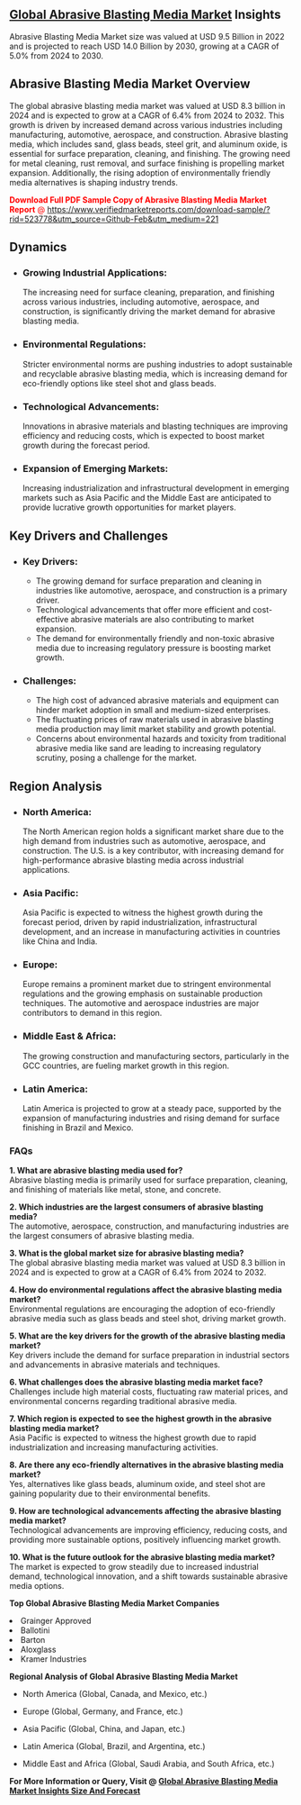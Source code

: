 <h2><a href="https://www.verifiedmarketreports.com/download-sample/?rid=523778&amp;utm_source=Github&amp;utm_medium=221" target="_blank">Global Abrasive Blasting Media Market</a> Insights</h2><p>Abrasive Blasting Media Market size was valued at USD 9.5 Billion in 2022 and is projected to reach USD 14.0 Billion by 2030, growing at a CAGR of 5.0% from 2024 to 2030.</p><p> <h2>Abrasive Blasting Media Market Overview</h2> <p>The global abrasive blasting media market was valued at USD 8.3 billion in 2024 and is expected to grow at a CAGR of 6.4% from 2024 to 2032. This growth is driven by increased demand across various industries including manufacturing, automotive, aerospace, and construction. Abrasive blasting media, which includes sand, glass beads, steel grit, and aluminum oxide, is essential for surface preparation, cleaning, and finishing. The growing need for metal cleaning, rust removal, and surface finishing is propelling market expansion. Additionally, the rising adoption of environmentally friendly media alternatives is shaping industry trends. <p><span class=""><span style="color: #ff0000;"><strong>Download Full PDF Sample Copy of Abrasive Blasting Media Market Report</strong> @ </span><a href="https://www.verifiedmarketreports.com/download-sample/?rid=523778&amp;utm_source=Github-Feb&amp;utm_medium=221" target="_blank">https://www.verifiedmarketreports.com/download-sample/?rid=523778&amp;utm_source=Github-Feb&amp;utm_medium=221</a></span></p></p> <h2>Dynamics</h2> <ul> <li><h3>Growing Industrial Applications:</h3> The increasing need for surface cleaning, preparation, and finishing across various industries, including automotive, aerospace, and construction, is significantly driving the market demand for abrasive blasting media.</li> <li><h3>Environmental Regulations:</h3> Stricter environmental norms are pushing industries to adopt sustainable and recyclable abrasive blasting media, which is increasing demand for eco-friendly options like steel shot and glass beads.</li> <li><h3>Technological Advancements:</h3> Innovations in abrasive materials and blasting techniques are improving efficiency and reducing costs, which is expected to boost market growth during the forecast period.</li> <li><h3>Expansion of Emerging Markets:</h3> Increasing industrialization and infrastructural development in emerging markets such as Asia Pacific and the Middle East are anticipated to provide lucrative growth opportunities for market players.</li> </ul> <h2>Key Drivers and Challenges</h2> <ul> <li><h3>Key Drivers:</h3> <ul> <li>The growing demand for surface preparation and cleaning in industries like automotive, aerospace, and construction is a primary driver.</li> <li>Technological advancements that offer more efficient and cost-effective abrasive materials are also contributing to market expansion.</li> <li>The demand for environmentally friendly and non-toxic abrasive media due to increasing regulatory pressure is boosting market growth.</li> </ul> </li> <li><h3>Challenges:</h3> <ul> <li>The high cost of advanced abrasive materials and equipment can hinder market adoption in small and medium-sized enterprises.</li> <li>The fluctuating prices of raw materials used in abrasive blasting media production may limit market stability and growth potential.</li> <li>Concerns about environmental hazards and toxicity from traditional abrasive media like sand are leading to increasing regulatory scrutiny, posing a challenge for the market.</li> </ul> </li> </ul> <h2>Region Analysis</h2> <ul> <li><h3>North America:</h3> The North American region holds a significant market share due to the high demand from industries such as automotive, aerospace, and construction. The U.S. is a key contributor, with increasing demand for high-performance abrasive blasting media across industrial applications.</li> <li><h3>Asia Pacific:</h3> Asia Pacific is expected to witness the highest growth during the forecast period, driven by rapid industrialization, infrastructural development, and an increase in manufacturing activities in countries like China and India.</li> <li><h3>Europe:</h3> Europe remains a prominent market due to stringent environmental regulations and the growing emphasis on sustainable production techniques. The automotive and aerospace industries are major contributors to demand in this region.</li> <li><h3>Middle East & Africa:</h3> The growing construction and manufacturing sectors, particularly in the GCC countries, are fueling market growth in this region.</li> <li><h3>Latin America:</h3> Latin America is projected to grow at a steady pace, supported by the expansion of manufacturing industries and rising demand for surface finishing in Brazil and Mexico.</li> </ul> <h3>FAQs</h3> <p><b>1. What are abrasive blasting media used for?</b><br> Abrasive blasting media is primarily used for surface preparation, cleaning, and finishing of materials like metal, stone, and concrete.</p> <p><b>2. Which industries are the largest consumers of abrasive blasting media?</b><br> The automotive, aerospace, construction, and manufacturing industries are the largest consumers of abrasive blasting media.</p> <p><b>3. What is the global market size for abrasive blasting media?</b><br> The global abrasive blasting media market was valued at USD 8.3 billion in 2024 and is expected to grow at a CAGR of 6.4% from 2024 to 2032.</p> <p><b>4. How do environmental regulations affect the abrasive blasting media market?</b><br> Environmental regulations are encouraging the adoption of eco-friendly abrasive media such as glass beads and steel shot, driving market growth.</p> <p><b>5. What are the key drivers for the growth of the abrasive blasting media market?</b><br> Key drivers include the demand for surface preparation in industrial sectors and advancements in abrasive materials and techniques.</p> <p><b>6. What challenges does the abrasive blasting media market face?</b><br> Challenges include high material costs, fluctuating raw material prices, and environmental concerns regarding traditional abrasive media.</p> <p><b>7. Which region is expected to see the highest growth in the abrasive blasting media market?</b><br> Asia Pacific is expected to witness the highest growth due to rapid industrialization and increasing manufacturing activities.</p> <p><b>8. Are there any eco-friendly alternatives in the abrasive blasting media market?</b><br> Yes, alternatives like glass beads, aluminum oxide, and steel shot are gaining popularity due to their environmental benefits.</p> <p><b>9. How are technological advancements affecting the abrasive blasting media market?</b><br> Technological advancements are improving efficiency, reducing costs, and providing more sustainable options, positively influencing market growth.</p> <p><b>10. What is the future outlook for the abrasive blasting media market?</b><br> The market is expected to grow steadily due to increased industrial demand, technological innovation, and a shift towards sustainable abrasive media options.</p> </p><p><strong>Top Global Abrasive Blasting Media Market Companies</strong></p><div data-test-id=""><p><li>Grainger Approved</li><li> Ballotini</li><li> Barton</li><li> Aloxglass</li><li> Kramer Industries</li></p><div><strong>Regional Analysis of&nbsp;Global Abrasive Blasting Media Market</strong></div><ul><li dir="ltr"><p dir="ltr">North America&nbsp;(Global, Canada, and Mexico, etc.)</p></li><li dir="ltr"><p dir="ltr">Europe (Global, Germany, and France, etc.)</p></li><li dir="ltr"><p dir="ltr">Asia Pacific&nbsp;(Global, China, and Japan, etc.)</p></li><li dir="ltr"><p dir="ltr">Latin America&nbsp;(Global, Brazil, and Argentina, etc.)</p></li><li dir="ltr">Middle East and Africa&nbsp;(Global, Saudi Arabia, and South Africa, etc.)</li></ul><p><strong>For More Information or Query, Visit @&nbsp;</strong><strong><a href="https://www.verifiedmarketreports.com/product/abrasive-blasting-media-market-size-and-forecast/?utm_source=Github&amp;utm_medium=221" target="_blank">Global Abrasive Blasting Media Market Insights Size And Forecast</a></strong></p></div>
